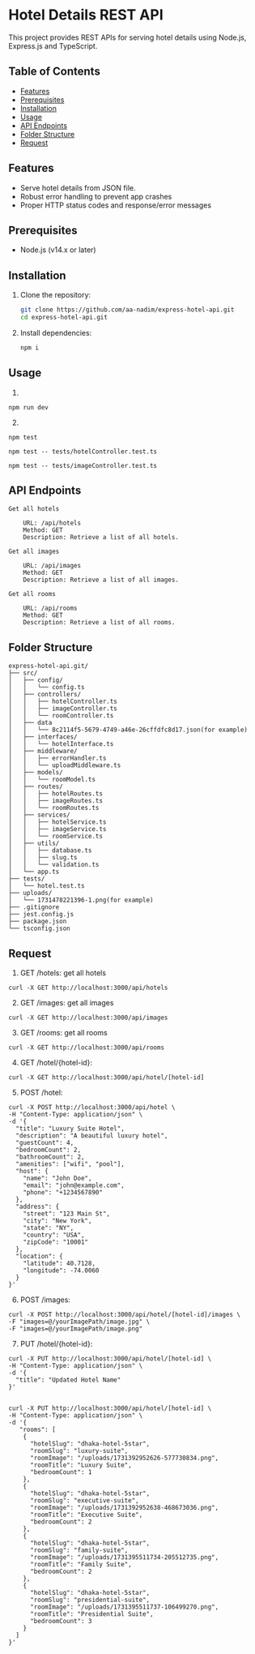 # Hotel Details REST API

This project provides REST APIs for serving hotel details using Node.js, Express.js and TypeScript.

## Table of Contents

- [Features](#features)
- [Prerequisites](#prerequisites)
- [Installation](#installation)
- [Usage](#usage)
- [API Endpoints](#api-endpoints)
- [Folder Structure](#folder_structure)
- [Request](#request)

## Features

- Serve hotel details from JSON file.
- Robust error handling to prevent app crashes
- Proper HTTP status codes and response/error messages

## Prerequisites

- Node.js (v14.x or later)

## Installation

1. Clone the repository:
    ```bash
    git clone https://github.com/aa-nadim/express-hotel-api.git
    cd express-hotel-api.git
    ```

2. Install dependencies:
    ```bash
    npm i
    ```
## Usage 

1.
```
npm run dev 
```
2. 
```
npm test

npm test -- tests/hotelController.test.ts

npm test -- tests/imageController.test.ts

```

## API Endpoints
```
Get all hotels

    URL: /api/hotels
    Method: GET
    Description: Retrieve a list of all hotels.

Get all images

    URL: /api/images
    Method: GET
    Description: Retrieve a list of all images.

Get all rooms

    URL: /api/rooms
    Method: GET
    Description: Retrieve a list of all rooms.
```

## Folder Structure
```
express-hotel-api.git/
├── src/
│   ├── config/
│   │   └── config.ts
│   ├── controllers/
│   │   ├── hotelController.ts
│   │   ├── imageController.ts
│   │   └── roomController.ts
│   ├── data
│   │   └── 8c2114f5-5679-4749-a46e-26cffdfc8d17.json(for example)
│   ├── interfaces/
│   │   └── hotelInterface.ts
│   ├── middleware/
│   │   ├── errorHandler.ts
│   │   └── uploadMiddleware.ts
│   ├── models/
│   │   └── roomModel.ts
│   ├── routes/
│   │   ├── hotelRoutes.ts
│   │   ├── imageRoutes.ts
│   │   └── roomRoutes.ts
│   ├── services/
│   │   ├── hotelService.ts
│   │   ├── imageService.ts
│   │   └── roomService.ts
│   ├── utils/
│   │   ├── database.ts
│   │   ├── slug.ts
│   │   └── validation.ts
│   └── app.ts
├── tests/
│   └── hotel.test.ts
├── uploads/
│   └── 1731478221396-1.png(for example)
├── .gitignore
├── jest.config.js
├── package.json
└── tsconfig.json
```

## Request

1. GET /hotels: get all hotels
```
curl -X GET http://localhost:3000/api/hotels
```

2. GET /images: get all images
```
curl -X GET http://localhost:3000/api/images
```

3. GET /rooms: get all rooms
```
curl -X GET http://localhost:3000/api/rooms
```

4. GET /hotel/{hotel-id}:
```
curl -X GET http://localhost:3000/api/hotel/[hotel-id]
```

5. POST /hotel:
```
curl -X POST http://localhost:3000/api/hotel \
-H "Content-Type: application/json" \
-d '{
  "title": "Luxury Suite Hotel",
  "description": "A beautiful luxury hotel",
  "guestCount": 4,
  "bedroomCount": 2,
  "bathroomCount": 2,
  "amenities": ["wifi", "pool"],
  "host": {
    "name": "John Doe",
    "email": "john@example.com",
    "phone": "+1234567890"
  },
  "address": {
    "street": "123 Main St",
    "city": "New York",
    "state": "NY",
    "country": "USA",
    "zipCode": "10001"
  },
  "location": {
    "latitude": 40.7128,
    "longitude": -74.0060
  }
}'

```

6. POST /images:
```
curl -X POST http://localhost:3000/api/hotel/[hotel-id]/images \
-F "images=@/yourImagePath/image.jpg" \
-F "images=@/yourImagePath/image.png"
```


7. PUT /hotel/{hotel-id}:
```
curl -X PUT http://localhost:3000/api/hotel/[hotel-id] \
-H "Content-Type: application/json" \
-d '{
  "title": "Updated Hotel Name"
}'


curl -X PUT http://localhost:3000/api/hotel/[hotel-id] \
-H "Content-Type: application/json" \
-d '{
   "rooms": [
    {
      "hotelSlug": "dhaka-hotel-5star",
      "roomSlug": "luxury-suite",
      "roomImage": "/uploads/1731392952626-577730834.png",
      "roomTitle": "Luxury Suite",
      "bedroomCount": 1
    },
    {
      "hotelSlug": "dhaka-hotel-5star",
      "roomSlug": "executive-suite",
      "roomImage": "/uploads/1731392952638-468673036.png",
      "roomTitle": "Executive Suite",
      "bedroomCount": 2
    },
    {
      "hotelSlug": "dhaka-hotel-5star",
      "roomSlug": "family-suite",
      "roomImage": "/uploads/1731395511734-205512735.png",
      "roomTitle": "Family Suite",
      "bedroomCount": 2
    },
    {
      "hotelSlug": "dhaka-hotel-5star",
      "roomSlug": "presidential-suite",
      "roomImage": "/uploads/1731395511737-106499270.png",
      "roomTitle": "Presidential Suite",
      "bedroomCount": 3
    }
  ]
}'

```



